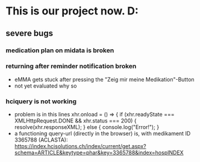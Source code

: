 # This is our project now. D:

## severe bugs
### medication plan on midata is broken

### returning after reminder notification broken
- eMMA gets stuck after pressing the "Zeig mir meine Medikation"-Button
- not yet evaluated why so

### hciquery is not working
- problem is in this lines
      xhr.onload = () => {
        if (xhr.readyState === XMLHttpRequest.DONE && xhr.status === 200) {
          resolve(xhr.responseXML);
        } else {
        console.log("Error!");
    }
- a functioning query-url (directly in the browser) is, with medikament ID 3365788 (ACLASTA): https://index.hcisolutions.ch/index/current/get.aspx?schema=ARTICLE&keytype=phar&key=3365788&index=hospINDEX
